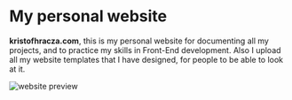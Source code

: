 # My personal website

**kristofhracza.com**, this is my personal website for documenting all my projects, and to practice my skills in Front-End development. Also I upload all my website templates that I have designed, for people to be able to look at it.

![website preview](https://ivbecy.github.io/Pictures/prev.png)
